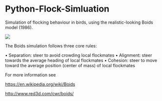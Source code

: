 # Python-Flock-Simluation
Simulation of flocking behaviour in birds, using the realistic-looking Boids model (1986).

<img src=https://i.imgur.com/xIvWHCc.gif>

<p>
The Boids simulation follows three core rules:

 • Separation: steer to avoid crowding local flockmates
 • Alignment: steer towards the average heading of local flockmates
 • Cohesion: steer to move toward the average position (center of mass) of local flockmates
 
 For more information see
 
 https://en.wikipedia.org/wiki/Boids
 
 http://www.red3d.com/cwr/boids/
 